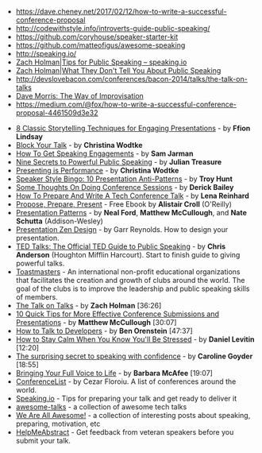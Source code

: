 - https://dave.cheney.net/2017/02/12/how-to-write-a-successful-conference-proposal
- http://codewithstyle.info/introverts-guide-public-speaking/
- https://github.com/coryhouse/speaker-starter-kit
- https://github.com/matteofigus/awesome-speaking
- http://speaking.io/
- [ Zach Holman|Tips for Public Speaking – speaking.io ]( http://speaking.io/ )
- [ Zach Holman|What They Don't Tell You About Public Speaking ]( https://zachholman.com/posts/what-they-dont-tell-you-about-public-speaking/ )
- http://devslovebacon.com/conferences/bacon-2014/talks/the-talk-on-talks
- [ Dave Morris: The Way of Improvisation ](https://www.youtube.com/watch?v=MUO-pWJ0riQ)
- https://medium.com/@fox/how-to-write-a-successful-conference-proposal-4461509d3e32
* [8 Classic Storytelling Techniques for Engaging Presentations](https://www.sparkol.com/en/Blog/8-Classic-storytelling-techniques-for-engaging-presentations) - by **Ffion Lindsay**
* [Block Your Talk](http://eleganthack.com/block-your-talk/) - by **Christina Wodtke**
* [How To Get Speaking Engagements](https://www.samjarman.co.nz/blog/speaking-gigs) - by **Sam Jarman**
* [Nine Secrets to Powerful Public Speaking](http://www.gq-magazine.co.uk/article/public-speaking-tips) - by **Julian Treasure**
* [Presenting is Performance](http://eleganthack.com/presenting-is-performance/) - by **Christina Wodtke**
* [Speaker Style Bingo: 10 Presentation Anti-Patterns](http://www.troyhunt.com/2015/06/speaker-style-bingo-10-presentation.html) - by **Troy Hunt**
* [Some Thoughts On Doing Conference Sessions](http://derickbailey.com/2015/11/11/some-thoughts-on-doing-conference-sessions/) - by **Derick Bailey**
* [How To Prepare And Write A Tech Conference Talk](http://wunder.schoenaberselten.com/2016/02/16/how-to-prepare-and-write-a-tech-conference-talk/) - by **Lena Reinhard**
* [Propose, Prepare, Present](http://shop.oreilly.com/product/0636920027096.do) - Free Ebook by **Alistair Croll** (O'Reilly)
* [Presentation Patterns](http://presentationpatterns.com/) - by **Neal Ford**, **Matthew McCullough**, and **Nate Schutta** (Addison-Wesley)
* [Presentation Zen Design](http://www.amazon.com/gp/product/0321668790) - by Garr Reynolds. How to design your presentation.
* [TED Talks: The Official TED Guide to Public Speaking](http://www.amazon.com/d/0544634497/) - by **Chris Anderson** (Houghton Mifflin Harcourt). Start to finish guide to giving powerful talks.
* [Toastmasters](https://www.toastmasters.org/Find-a-Club) - An international non-profit educational organizations that facilitates the creation and growth of clubs around the world. The goal of the clubs is to improve the leadership and public speaking skills of members.
* [The Talk on Talks](http://devslovebacon.com/conferences/bacon-2014/talks/the-talk-on-talks) - by **Zach Holman** [36:26]
* [10 Quick Tips for More Effective Conference Submissions and Presentations](https://www.youtube.com/watch?v=fJz4JJIchaY) - by **Matthew McCullough** [30:07]
* [How to Talk to Developers](https://www.youtube.com/watch?v=l9JXH7JPjR4) - by **Ben Orenstein** [47:37]
* [How to Stay Calm When You Know You'll Be Stressed](https://www.ted.com/talks/daniel_levitin_how_to_stay_calm_when_you_know_you_ll_be_stressed) - by **Daniel Levitin** [12:20]
* [The surprising secret to speaking with confidence](https://www.youtube.com/watch?v=a2MR5XbJtXU) - by **Caroline Goyder** [18:55]
* [Bringing Your Full Voice to Life](https://www.youtube.com/watch?v=Ze763kgrWGg) -  by **Barbara McAfee** [19:07]
* [ConferenceList](https://conferencelist.io/) - by Cezar Floroiu. A list of conferences around the world.
* [Speaking.io](http://speaking.io) - Tips for preparing your talk and get ready to deliver it
* [awesome-talks](https://github.com/JanVanRyswyck/awesome-talks) - a collection of awesome tech talks
* [We Are All Awesome!](http://weareallaweso.me/) - a collection of interesting posts about speaking, preparing, motivation, etc
* [HelpMeAbstract](http://helpmeabstract.com/) - Get feedback from veteran speakers before you submit your talk.
